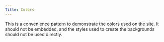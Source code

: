 ```yaml
---
Title: Colors
---
```


This is a convenience pattern to demonstrate the colors used on the site. It should not be embedded, and the styles used to create the backgrounds should not be used directly.
